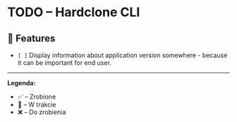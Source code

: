 # TODO – Hardclone CLI

## 📖 Features
- `[ ]` Display information about application version somewhere - because it can be important for end user.

---
**Legenda:**
- ✅ – Zrobione  
- 🔄 – W trakcie  
- ❌ – Do zrobienia  
